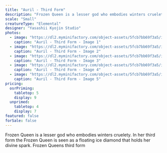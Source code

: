 ```yaml
---
title: "Auril - Third Form"
description: "Frozen Queen is a lesser god who embodies winters cruelety. In her third form the Frozen Queen is seen as a floating ice diamond that holds her divine spark. Frozen Queens third form"
scale: "Small"
creatureType: "Elemental"
designer: "Yasashii Kyojin Studio"
photos:
  - image: "https://dl2.myminifactory.com/object-assets/5fcb7bb69f3a5/images/720X720-auril-womb-ps.jpg"
    caption: "Auril - Third Form - Image 1"
  - image: "https://dl2.myminifactory.com/object-assets/5fcb7bb69f3a5/images/720X720-winter-womb-2.jpg"
    caption: "Auril - Third Form - Image 2"
  - image: "https://dl2.myminifactory.com/object-assets/5fcb7bb69f3a5/images/230X230-pxl-20210214-211454384.jpg"
    caption: "Auril - Third Form - Image 3"
  - image: "https://dl2.myminifactory.com/object-assets/5fcb7bb69f3a5/images/230X230-720x720-winter-womb-2.jpg"
    caption: "Auril - Third Form - Image 4"
  - image: "https://dl2.myminifactory.com/object-assets/5fcb7bb69f3a5/images/230X230-2022-06-16-16-42-33.jpg"
    caption: "Auril - Third Form - Image 5"
pricing:
  osrPriming:
    tabletop: 5
    display: 9
  unprimed:
    tabletop: 4
    display: 7
featured: false
forSale: false
---
```


Frozen Queen is a lesser god who embodies winters cruelety. In her third form the Frozen Queen is seen as a floating ice diamond that holds her divine spark. Frozen Queens third form